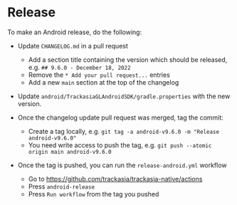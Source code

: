 # Release

To make an Android release, do the following:

* Update `CHANGELOG.md` in a pull request
  * Add a section title containing the version which should be released, e.g. `## 9.6.0 - December 18, 2022`
  * Remove the `* Add your pull request...` entries
  * Add a new `main` section at the top of the changelog

* Update `android/TrackasiaGLAndroidSDK/gradle.properties` with the new version.

* Once the changelog update pull request was merged, tag the commit:
  * Create a tag locally, e.g. `git tag -a android-v9.6.0 -m "Release android-v9.6.0"`
  * You need write access to push the tag, e.g. `git push --atomic origin main android-v9.6.0`

* Once the tag is pushed, you can run the `release-android.yml` workflow
  * Go to https://github.com/trackasia/trackasia-native/actions
  * Press `android-release`
  * Press `Run workflow` from the tag you pushed
